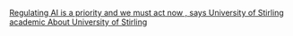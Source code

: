 [Regulating AI is a priority and we must act now , says University of Stirling academic   About   University of Stirling](https://qi.tc/qi/113540)